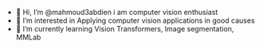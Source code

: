 - 👋 Hi, I’m @mahmoud3abdien i am computer vision enthusiast 
- 👀 I’m interested in Applying computer vision applications in good causes 
- 🌱 I’m currently learning Vision Transformers, Image segmentation, MMLab

<!---
mahmoud3abdien/mahmoud3abdien is a ✨ special ✨ repository because its `README.md` (this file) appears on your GitHub profile.
You can click the Preview link to take a look at your changes.
--->
